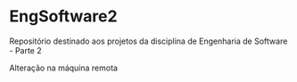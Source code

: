 # EngSoftware2
Repositório destinado aos projetos da disciplina de Engenharia de Software - Parte 2

Alteração na máquina remota
